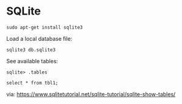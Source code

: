 # SQLite

```
sudo apt-get install sqlite3
```

Load a local database file:

```
sqlite3 db.sqlite3
```

See available tables:

```
sqlite> .tables

select * from tbl1;
```

via:
https://www.sqlitetutorial.net/sqlite-tutorial/sqlite-show-tables/

